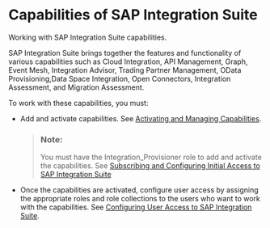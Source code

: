 <!-- loioe1c5b90d6023465c908c94e525aade04 -->

# Capabilities of SAP Integration Suite

Working with SAP Integration Suite capabilities.

SAP Integration Suite brings together the features and functionality of various capabilities such as Cloud Integration, API Management, Graph, Event Mesh, Integration Advisor, Trading Partner Management, OData Provisioning,Data Space Integration, Open Connectors, Integration Assessment, and Migration Assessment.

To work with these capabilities, you must:

-   Add and activate capabilities. See [Activating and Managing Capabilities](activating-and-managing-capabilities-2ffb343.md).

    > ### Note:  
    > You must have the Integration\_Provisioner role to add and activate the capabilities. See [Subscribing and Configuring Initial Access to SAP Integration Suite](10-InitialSetup/subscribing-and-configuring-initial-access-to-sap-integration-suite-8a3c8b7.md)

-   Once the capabilities are activated, configure user access by assigning the appropriate roles and role collections to the users who want to work with the capabilities. See [Configuring User Access to SAP Integration Suite](configuring-user-access-to-sap-integration-suite-2c6214a.md).

